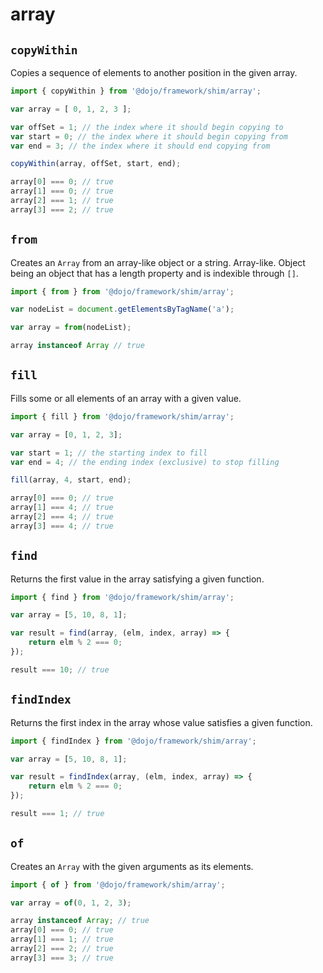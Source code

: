 # array

## `copyWithin`

Copies a sequence of elements to another position in the given array.

```ts
import { copyWithin } from '@dojo/framework/shim/array';

var array = [ 0, 1, 2, 3 ];

var offSet = 1; // the index where it should begin copying to
var start = 0; // the index where it should begin copying from
var end = 3; // the index where it should end copying from

copyWithin(array, offSet, start, end);

array[0] === 0; // true
array[1] === 0; // true
array[2] === 1; // true
array[3] === 2; // true
```

## `from`

Creates an `Array` from an array-like object or a string. Array-like. Object being an object that has a length property and is indexible through `[]`.

```ts
import { from } from '@dojo/framework/shim/array';

var nodeList = document.getElementsByTagName('a');

var array = from(nodeList);

array instanceof Array // true
```
## `fill`

Fills some or all elements of an array with a given value.

```ts
import { fill } from '@dojo/framework/shim/array';

var array = [0, 1, 2, 3];

var start = 1; // the starting index to fill
var end = 4; // the ending index (exclusive) to stop filling

fill(array, 4, start, end);

array[0] === 0; // true
array[1] === 4; // true
array[2] === 4; // true
array[3] === 4; // true

```

## `find`

Returns the first value in the array satisfying a given function.

```ts
import { find } from '@dojo/framework/shim/array';

var array = [5, 10, 8, 1];

var result = find(array, (elm, index, array) => {
	return elm % 2 === 0;
});

result === 10; // true

```

## `findIndex`

Returns the first index in the array whose value satisfies a given function.

```ts
import { findIndex } from '@dojo/framework/shim/array';

var array = [5, 10, 8, 1];

var result = findIndex(array, (elm, index, array) => {
	return elm % 2 === 0;
});

result === 1; // true

```

## `of`

Creates an `Array` with the given arguments as its elements.

```ts
import { of } from '@dojo/framework/shim/array';

var array = of(0, 1, 2, 3);

array instanceof Array; // true
array[0] === 0; // true
array[1] === 1; // true
array[2] === 2; // true
array[3] === 3; // true

```
